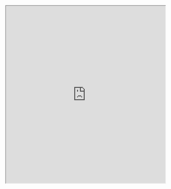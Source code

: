 <iframe height="560" src="https://embed.grasple.com/exercises/fb6f746a-60e0-40a2-8aee-ab1d82ae2c25?id=95769" title="Grasple Exercise 95769" width="100%" allow="clipboard-read; clipboard-write"></iframe>
